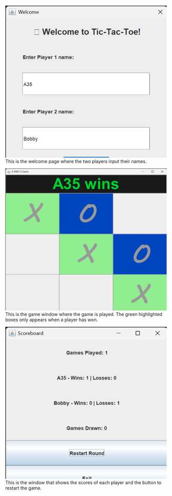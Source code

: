 ![Screenshot Description](Screenshot/Welcome_Screen.png)
This is the welcome page where the two players input their names.

![Screenshot Description](Screenshot/Main_Game%20_Window.png)
This is the game window where the game is played.
The green highlighted boxes only appears when a player has won.


![Screenshot Description](Screenshot/Restart_Button_and_scoreboard.png)
This is the window that shows the scores of each player and the button to restart the game.
